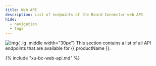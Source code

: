 ```yaml
---
title: Web API
description: List of endpoints of the Board Connector web API
hide:
  - navigation
  - tags
---
```


![img](site:assets/images/logos/theo-thumbs.png){ .lg .middle width="30px"} This section contains a list of all API endpoints that are available for {{ productName }}.


{% include "xu-bc-web-api.md" %}